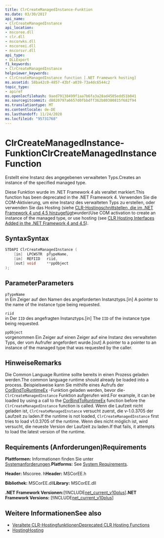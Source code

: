 ```yaml
---
title: ClrCreateManagedInstance-Funktion
ms.date: 03/30/2017
api_name:
- ClrCreateManagedInstance
api_location:
- mscoree.dll
- clr.dll
- mscorwks.dll
- mscoreei.dll
- mscorsvr.dll
api_type:
- DLLExport
f1_keywords:
- ClrCreateManagedInstance
helpviewer_keywords:
- ClrCreateManagedInstance function [.NET Framework hosting]
ms.assetid: 58ba42c0-4857-43bf-a039-73a4dc6544c2
topic_type:
- apiref
ms.openlocfilehash: 9aed79138499f1aa7b6fa3a28ad4505edd51b041
ms.sourcegitcommit: d8020797a6657d0fbbdff362b80300815f682f94
ms.translationtype: MT
ms.contentlocale: de-DE
ms.lasthandoff: 11/24/2020
ms.locfileid: "95731768"
---
```

# <a name="clrcreatemanagedinstance-function"></a><span data-ttu-id="5bf51-102">ClrCreateManagedInstance-Funktion</span><span class="sxs-lookup"><span data-stu-id="5bf51-102">ClrCreateManagedInstance Function</span></span>

<span data-ttu-id="5bf51-103">Erstellt eine Instanz des angegebenen verwalteten Typs.</span><span class="sxs-lookup"><span data-stu-id="5bf51-103">Creates an instance of the specified managed type.</span></span>  
  
 <span data-ttu-id="5bf51-104">Diese Funktion wurde im .NET Framework 4 als veraltet markiert.</span><span class="sxs-lookup"><span data-stu-id="5bf51-104">This function has been deprecated in the .NET Framework 4.</span></span> <span data-ttu-id="5bf51-105">Verwenden Sie die COM-Aktivierung, um eine Instanz des verwalteten Typs zu erstellen, oder verwenden Sie das Hosting (siehe [CLR-Hostingschnittstellen, die im .NET Framework 4 und 4,5 hinzugefügt](clr-hosting-interfaces-added-in-the-net-framework-4-and-4-5.md)wurden)</span><span class="sxs-lookup"><span data-stu-id="5bf51-105">Use COM activation to create an instance of the managed type, or use hosting (see [CLR Hosting Interfaces Added in the .NET Framework 4 and 4.5](clr-hosting-interfaces-added-in-the-net-framework-4-and-4-5.md)).</span></span>  
  
## <a name="syntax"></a><span data-ttu-id="5bf51-106">Syntax</span><span class="sxs-lookup"><span data-stu-id="5bf51-106">Syntax</span></span>  
  
```cpp  
STDAPI ClrCreateManagedInstance (  
    [in]  LPCWSTR  pTypeName,
    [in]  REFIID   riid,
    [out] void     **ppObject  
);  
```  
  
## <a name="parameters"></a><span data-ttu-id="5bf51-107">Parameter</span><span class="sxs-lookup"><span data-stu-id="5bf51-107">Parameters</span></span>  

 `pTypeName`  
 <span data-ttu-id="5bf51-108">in Ein Zeiger auf den Namen des angeforderten Instanztyps.</span><span class="sxs-lookup"><span data-stu-id="5bf51-108">[in] A pointer to the name of the instance type being requested.</span></span>  
  
 `riid`  
 <span data-ttu-id="5bf51-109">in Der `IID` des angefragten Instanztyps.</span><span class="sxs-lookup"><span data-stu-id="5bf51-109">[in] The `IID` of the instance type being requested.</span></span>  
  
 `ppObject`  
 <span data-ttu-id="5bf51-110">vorgenommen Ein Zeiger auf einen Zeiger auf eine Instanz des verwalteten Typs, der vom Aufrufer angefordert wurde.</span><span class="sxs-lookup"><span data-stu-id="5bf51-110">[out] A pointer to a pointer to an instance of the managed type that was requested by the caller.</span></span>  
  
## <a name="remarks"></a><span data-ttu-id="5bf51-111">Hinweise</span><span class="sxs-lookup"><span data-stu-id="5bf51-111">Remarks</span></span>  

 <span data-ttu-id="5bf51-112">Die Common Language Runtime sollte bereits in einen Prozess geladen werden.</span><span class="sxs-lookup"><span data-stu-id="5bf51-112">The common language runtime should already be loaded into a process.</span></span> <span data-ttu-id="5bf51-113">Beispielsweise kann Sie mithilfe eines Aufrufs der [CorBindToRuntimeEx](corbindtoruntimeex-function.md) -Funktion geladen werden, bevor die- `ClrCreateManagedInstance` Funktion aufgerufen wird.</span><span class="sxs-lookup"><span data-stu-id="5bf51-113">For example, it can be loaded by using a call to the [CorBindToRuntimeEx](corbindtoruntimeex-function.md) function before the `ClrCreateManagedInstance` function is called.</span></span> <span data-ttu-id="5bf51-114">Wenn die Laufzeit nicht geladen ist, `ClrCreateManagedInstance` versucht zuerst, die v-1.0.3705 der Laufzeit zu laden.</span><span class="sxs-lookup"><span data-stu-id="5bf51-114">If the runtime is not loaded, `ClrCreateManagedInstance` first tries to load v1.0.3705 of the runtime.</span></span> <span data-ttu-id="5bf51-115">Wenn dies nicht möglich ist, wird versucht, die neueste Version der Laufzeit zu laden.</span><span class="sxs-lookup"><span data-stu-id="5bf51-115">If that fails, it attempts to load the latest version of the runtime.</span></span>  
  
## <a name="requirements"></a><span data-ttu-id="5bf51-116">Requirements (Anforderungen)</span><span class="sxs-lookup"><span data-stu-id="5bf51-116">Requirements</span></span>  

 <span data-ttu-id="5bf51-117">**Plattformen:** Informationen finden Sie unter [Systemanforderungen](../../get-started/system-requirements.md).</span><span class="sxs-lookup"><span data-stu-id="5bf51-117">**Platforms:** See [System Requirements](../../get-started/system-requirements.md).</span></span>  
  
 <span data-ttu-id="5bf51-118">**Header:** Mscoree. h</span><span class="sxs-lookup"><span data-stu-id="5bf51-118">**Header:** MSCorEE.h</span></span>  
  
 <span data-ttu-id="5bf51-119">**Bibliothek:** MSCorEE.dll</span><span class="sxs-lookup"><span data-stu-id="5bf51-119">**Library:** MSCorEE.dll</span></span>  
  
 <span data-ttu-id="5bf51-120">**.NET Framework Versionen:**[!INCLUDE[net_current_v10plus](../../../../includes/net-current-v10plus-md.md)]</span><span class="sxs-lookup"><span data-stu-id="5bf51-120">**.NET Framework Versions:** [!INCLUDE[net_current_v10plus](../../../../includes/net-current-v10plus-md.md)]</span></span>  
  
## <a name="see-also"></a><span data-ttu-id="5bf51-121">Weitere Informationen</span><span class="sxs-lookup"><span data-stu-id="5bf51-121">See also</span></span>

- [<span data-ttu-id="5bf51-122">Veraltete CLR-Hostingfunktionen</span><span class="sxs-lookup"><span data-stu-id="5bf51-122">Deprecated CLR Hosting Functions</span></span>](deprecated-clr-hosting-functions.md)
- [<span data-ttu-id="5bf51-123">Hosting</span><span class="sxs-lookup"><span data-stu-id="5bf51-123">Hosting</span></span>](index.md)
